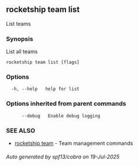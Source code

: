 ## rocketship team list

List teams

### Synopsis

List all teams

```
rocketship team list [flags]
```

### Options

```
  -h, --help   help for list
```

### Options inherited from parent commands

```
      --debug   Enable debug logging
```

### SEE ALSO

* [rocketship team](rocketship_team.md)	 - Team management commands

###### Auto generated by spf13/cobra on 19-Jul-2025
